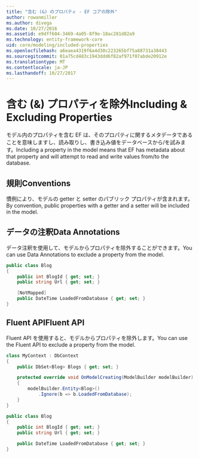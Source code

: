```yaml
---
title: "含む (&) のプロパティ - EF コアの除外"
author: rowanmiller
ms.author: divega
ms.date: 10/27/2016
ms.assetid: e9dff604-3469-4a05-8f9e-18ac281d82a9
ms.technology: entity-framework-core
uid: core/modeling/included-properties
ms.openlocfilehash: a6eaea4319f6a4d30c223265bf75a88731a38443
ms.sourcegitcommit: 01a75cd483c1943ddd6f82af971f07abde20912e
ms.translationtype: MT
ms.contentlocale: ja-JP
ms.lasthandoff: 10/27/2017
---
```

# <a name="including--excluding-properties"></a><span data-ttu-id="f7bde-102">含む (&) プロパティを除外</span><span class="sxs-lookup"><span data-stu-id="f7bde-102">Including & Excluding Properties</span></span>

<span data-ttu-id="f7bde-103">モデル内のプロパティを含む EF は、そのプロパティに関するメタデータであることを意味しますし、読み取りし、書き込み値をデータベースから/を試みます。</span><span class="sxs-lookup"><span data-stu-id="f7bde-103">Including a property in the model means that EF has metadata about that property and will attempt to read and write values from/to the database.</span></span>

## <a name="conventions"></a><span data-ttu-id="f7bde-104">規則</span><span class="sxs-lookup"><span data-stu-id="f7bde-104">Conventions</span></span>

<span data-ttu-id="f7bde-105">慣例により、モデルの getter と setter のパブリック プロパティが含まれます。</span><span class="sxs-lookup"><span data-stu-id="f7bde-105">By convention, public properties with a getter and a setter will be included in the model.</span></span>

## <a name="data-annotations"></a><span data-ttu-id="f7bde-106">データの注釈</span><span class="sxs-lookup"><span data-stu-id="f7bde-106">Data Annotations</span></span>

<span data-ttu-id="f7bde-107">データ注釈を使用して、モデルからプロパティを除外することができます。</span><span class="sxs-lookup"><span data-stu-id="f7bde-107">You can use Data Annotations to exclude a property from the model.</span></span>

<!-- [!code-csharp[Main](samples/core/Modeling/DataAnnotations/Samples/IgnoreProperty.cs?highlight=6)] -->
``` csharp
public class Blog
{
    public int BlogId { get; set; }
    public string Url { get; set; }

    [NotMapped]
    public DateTime LoadedFromDatabase { get; set; }
}
```

## <a name="fluent-api"></a><span data-ttu-id="f7bde-108">Fluent API</span><span class="sxs-lookup"><span data-stu-id="f7bde-108">Fluent API</span></span>

<span data-ttu-id="f7bde-109">Fluent API を使用すると、モデルからプロパティを除外します。</span><span class="sxs-lookup"><span data-stu-id="f7bde-109">You can use the Fluent API to exclude a property from the model.</span></span>

<!-- [!code-csharp[Main](samples/core/Modeling/FluentAPI/Samples/IgnoreProperty.cs?highlight=7,8)] -->
``` csharp
class MyContext : DbContext
{
    public DbSet<Blog> Blogs { get; set; }

    protected override void OnModelCreating(ModelBuilder modelBuilder)
    {
        modelBuilder.Entity<Blog>()
            .Ignore(b => b.LoadedFromDatabase);
    }
}

public class Blog
{
    public int BlogId { get; set; }
    public string Url { get; set; }

    public DateTime LoadedFromDatabase { get; set; }
}
```
